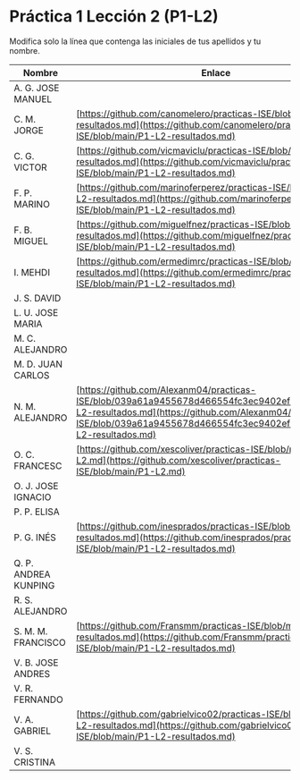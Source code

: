 # Práctica 1 Lección 2 (P1-L2)

Modifica solo la línea que contenga las iniciales de tus apellidos y tu nombre.

| Nombre       | Enlace                                                                   |
| --------------- | ---------------------------------------------------------- |
| A. G. JOSE MANUEL | <!--enlace-->                                                           |
| C. M. JORGE | [https://github.com/canomelero/practicas-ISE/blob/main/P1-L2-resultados.md](https://github.com/canomelero/practicas-ISE/blob/main/P1-L2-resultados.md)                                                           |
| C. G. VICTOR | [https://github.com/vicmaviclu/practicas-ISE/blob/main/P1-L2-resultados.md](https://github.com/vicmaviclu/practicas-ISE/blob/main/P1-L2-resultados.md) |
| F. P. MARINO | [https://github.com/marinoferperez/practicas-ISE/blob/main/P1-L2-resultados.md](https://github.com/marinoferperez/practicas-ISE/blob/main/P1-L2-resultados.md) |
| F. B. MIGUEL | [https://github.com/miguelfnez/practicas-ISE/blob/main/P1-L2-resultados.md](https://github.com/miguelfnez/practicas-ISE/blob/main/P1-L2-resultados.md) |
| I. MEHDI | [https://github.com/ermedimrc/practicas-ISE/blob/main/P1-L2-resultados.md](https://github.com/ermedimrc/practicas-ISE/blob/main/P1-L2-resultados.md)  |
| J. S. DAVID | <!--enlace-->                                                           |
| L. U. JOSE MARIA | <!--enlace-->                                                           |
| M. C. ALEJANDRO | <!--enlace-->                                                           |
| M. D. JUAN CARLOS | <!--enlace-->                                                           |
| N. M. ALEJANDRO | [https://github.com/Alexanm04/practicas-ISE/blob/039a61a9455678d466554fc3ec9402ef1285d4ab/P1-L2-resultados.md](https://github.com/Alexanm04/practicas-ISE/blob/039a61a9455678d466554fc3ec9402ef1285d4ab/P1-L2-resultados.md)                                                           |
| O. C. FRANCESC | [https://github.com/xescoliver/practicas-ISE/blob/main/P1-L2.md](https://github.com/xescoliver/practicas-ISE/blob/main/P1-L2.md)  |
| O. J. JOSE IGNACIO | <!--enlace-->                                                           |
| P. P. ELISA | <!--enlace-->                                                           |
| P. G. INÉS | [https://github.com/inesprados/practicas-ISE/blob/main/P1-L2-resultados.md](https://github.com/inesprados/practicas-ISE/blob/main/P1-L2-resultados.md)    |
| Q. P. ANDREA KUNPING | <!--enlace-->                                                           |
| R. S. ALEJANDRO | <!--enlace-->                                                           |
| S. M. M. FRANCISCO | [https://github.com/Fransmm/practicas-ISE/blob/main/P1-L2-resultados.md](https://github.com/Fransmm/practicas-ISE/blob/main/P1-L2-resultados.md)                                                           |
| V. B. JOSE ANDRES | <!--enlace-->                                                           |
| V. R. FERNANDO | <!--enlace-->                                                           |
| V. A. GABRIEL | [https://github.com/gabrielvico02/practicas-ISE/blob/main/P1-L2-resultados.md](https://github.com/gabrielvico02/practicas-ISE/blob/main/P1-L2-resultados.md)                                                           |
| V. S. CRISTINA | <!--enlace-->                                                           |
